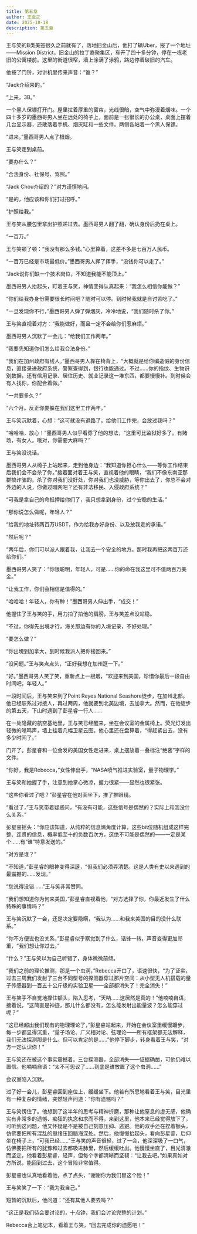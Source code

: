 ```yaml
---
title: 第五章
author: 王虞之
date: 2025-10-18
description: 第五章
---
```


王与笑的B类美签很久之前就有了，落地旧金山后，他打了辆Uber，报了一个地址——Mission District，旧金山的拉丁裔聚集区，车开了四十多分钟，停在一栋老旧的公寓楼前。这里的街道很窄，墙上涂满了涂鸦，路边停着破旧的汽车。

他按了门铃，对讲机里传来声音：“谁？”

“Jack介绍来的。”

“上来，3B。”

一个黑人保镖打开门。屋里拉着厚重的窗帘，光线很暗，空气中弥漫着烟味。一个四十多岁的墨西哥男人坐在远处的椅子上，面前是一张很长的办公桌，桌面上摆着几台显示器，还散落着手机、烟灰缸和一些文件。两侧各站着一个黑人保镖。

“进来。”墨西哥男人点了根烟。

王与笑走到桌前。

“要办什么？”

“合法身份、社保号、驾照。”

“Jack Chou介绍的？”对方谨慎地问。

“是的，他应该和你们打过招呼。”

“护照给我。”

王与笑从腰包里拿出护照递过去。墨西哥男人翻了翻，确认身份后扔在桌上。

“一百万。”

王与笑顿了顿：“我没有那么多钱。”心里算着，这差不多是七百万人民币。

“一百万已经是市场最低价。”墨西哥男人挥了挥手，“没钱你可以走了。”

“Jack说你们缺一个技术岗位，不知道我能不能顶上。”

墨西哥男人抬起头，盯着王与笑，神情变得认真起来：“我怎么相信你能做？”

“你们给我办身份需要很长时间吧？随时可以停。到时候我就是自讨苦吃了。”

“一旦发现你不行，”墨西哥男人弹了弹烟灰，冷冷地说，“我们随时杀了你。”

王与笑直视着对方：“我能做好，而且一定不会给你们惹麻烦。”

墨西哥男人沉默了一会儿：“给我们工作两年。”

“我要先知道你们怎么给我合法身份。”

“我们在加州政府有线人。”墨西哥男人靠在椅背上，“大概就是给你编造假的身份信息，直接录进政府系统，警察查得到，银行也能通过。不过……你的指纹、生物识别数据，还有信用记录、居住历史、就业记录这一堆东西，都要慢慢补。到时候会有人找你，你配合着做。”

“一共要多久？”

“六个月。反正你要躲在我们这里工作两年。”

王与笑沉默着，心想：“这可就没有退路了。给他们工作完，会放过我吗？”

“哈哈哈，放心！”墨西哥男人似乎看穿了他的想法，“这里可比监狱好多了。有赌场，有女人。哦对，你需要大麻吗？”

王与笑没说话。

墨西哥男人从椅子上站起来，走到他身边：“我知道你担心什么——等你工作结束后我们会不会杀了你。”接着面对着王与笑，直视着他的眼睛，“我们不像东南亚那群搞诈骗的。杀了你对我们没好处，你对我们也没威胁，等你出去了，你总不会对外边的人说，你做过暗网吧？还有非法移民、入侵政府系统？”

“可我是拿自己的命抵押给你们了，我只想拿到身份，过个安稳的生活。”

“那你说怎么做呢，年轻人？”

“给我的地址转两百万USDT，作为给我办好身份、以及放我走的承诺。”

“然后呢？”

“两年后，你们可以派人跟着我，让我去一个安全的地方。那时我再把这两百万还给你们。”

墨西哥男人笑了：“你很聪明，年轻人，可是……你的命在我这里可不值两百万美金。”

“让我工作，你们会相信是值得的。”

“哈哈哈！年轻人，你有种！”墨西哥男人伸出手，“成交！”

他握住了王与笑的手，用力拍了拍他的肩膀，王与笑差点没站稳。

“不过，你得先出境才行，海关那边有你的入境记录，不好处理。”

“要怎么做？”

“你出境到加拿大，到时候我派人把你接回来。”

“没问题。”王与笑点点头，“正好我想在加州逛一下。”

“好。”墨西哥男人笑了笑，重新点上一根烟，“欢迎来到美国，珍惜你最后一段自由时间吧，年轻人。”

一段时间后，王与笑来到了Point Reyes National Seashore徒步，在加州北部。他已经联系过对接人，再过两周，他就要到北美边境，去加拿大。然而，在他徒步的第五天，下山时遇到了彭星睿一行人……

在一处隐藏的航空基地里，王与笑已经醒来，坐在会议室的金属椅上。荧光灯发出轻微的嗡鸣声，墙上挂着几幅卫星云图。他心里还在盘算着，“得赶紧出去，没有多少时间了。”

门开了。彭星睿和一位金发的美国女性走进来，桌上摆放着一叠标注“绝密”字样的文件。

“你好，我是Rebecca，”女性伸出手，“NASA喷气推进实验室，量子物理学。”

王与笑和她握了手，注意到她掌心微凉，握力很紧——显然也很紧张。

“这些你看过了吧？”彭星睿在他对面坐下，推了推眼镜。

“看过了，”王与笑带着疑惑问，“有没有可能，这些信号是偶然的？实际上和我没什么关系。”

彭星睿摇头：“你应该知道，从纯粹的信息熵角度计算，这些bit位随机组成这样完整、连贯的信息，概率低至十的负数百次方，这绝不可能是偶然的——一定是某个……有“谁”特意发送的。”

“对方是谁？”

“不知道，”彭星睿的眼神变得深邃，“但我们必须弄清楚。这是人类有史以来遇到的最震撼的……发现。”

“您说得没错……”王与笑非常赞同。

“我们想知道你为何来美国，”彭星睿直视着他，“对方选择了你，你最近发生了什么特殊的事情吗？”

王与笑沉默了一会，还是决定要隐瞒，“我认为……和我来美国的目的没什么联系。”

“你不方便说也没关系，”彭星睿似乎察觉到了什么，话锋一转，声音变得更加郑重，“我们想让你过去。”

“什么？”王与笑以为自己听错了，身体微微前倾。

“我们之前的理论推测，那是一个虫洞，”Rebecca开口了，语速很快，“为了证实，过去三周我们发射了三台不同型号的探测器穿过那片空间：从小型无人机搭载的量子传感器到一百五十公斤级的实验卫星——全部都消失了！完全消失！”

王与笑手不自觉地撑住额头，陷入思考，“天呐……这居然是真的！”他喃喃自语，接着说，“这简直是神迹，那儿什么都没有，怎么能发射出能量波？怎么能穿过呢？”

“这已经超出我们现有的物理理论了，”彭星睿站起来，开始在会议室里缓慢踱步，每一步都显得沉重，“量子场论、广义相对论、弦理论——所有框架都无法解释，我们无法探测那是什么。但可以肯定的是……”他停下脚步，转身看着王与笑，“对方一定认识你！”

王与笑还在被这个事实震撼着。三台探测器，全部消失——证据确凿，可他仍难以置信。他喃喃自语：“太不可思议了……到底是谁放置了这个虫洞……”

会议室陷入沉默。

过了好一会儿，彭星睿回到座位上，缓缓坐下。他若有所思地看着王与笑，目光里有一种复杂的情绪，突然轻声问道：“你有遗憾吗？”

王与笑愣住了。他想到了这半年的思考与精神折磨，那种让他窒息的虚无感，他确实有非常多的遗憾、痴狂的执念和求而不得，来到这里，他本来已经觉得放下了，可听到这问题，他又怀疑是不是被自己刻意压抑、逃避。他的双手还在捏着额头，仿佛要把所有混乱的思绪压回脑海深处。然后，他慢慢抬起头，看向彭星睿，后仰坐在椅子上，“可我已经……”王与笑的声音很轻，过了一会，他深深吸了一口气，仿佛要把所有的犹豫和过去都吸进肺里，然后缓缓吐出。他慢慢坐直了，目光清澈而坚定，他看着彭星睿，轻声，但每个字都清晰而坚韧：“让我去吧。”如果真如对方所说，能回到过去，这个冒险非常值得。

彭星睿也认真地看着他，点了点头，“谢谢你为我们冒这个险！”

王与笑笑了一下：“我为我自己。”

短暂的沉默后，他问道：“还有其他人要去吗？”

“这正是我们待会要讨论的，十点钟，我们会讨论完整的计划。”

Rebecca合上笔记本，看着王与笑，“回去完成你的遗愿吧！”